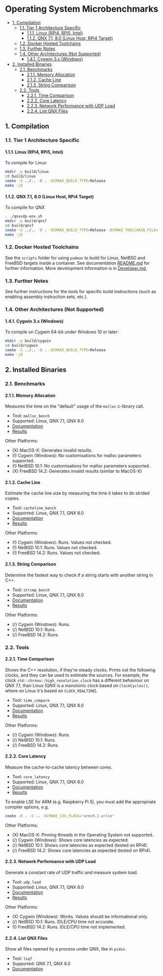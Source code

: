 # Operating System Microbenchmarks <!-- omit in toc -->

- [1. Compilation](#1-compilation)
  - [1.1. Tier 1 Architecture Specific](#11-tier-1-architecture-specific)
    - [1.1.1. Linux (RPi4, RPi5, Intel)](#111-linux-rpi4-rpi5-intel)
    - [1.1.2. QNX 7.1, 8.0 (Linux Host, RPi4 Target)](#112-qnx-71-80-linux-host-rpi4-target)
  - [1.2. Docker Hosted Toolchains](#12-docker-hosted-toolchains)
  - [1.3. Further Notes](#13-further-notes)
  - [1.4. Other Architectures (Not Supported)](#14-other-architectures-not-supported)
    - [1.4.1. Cygwin 3.x (Windows)](#141-cygwin-3x-windows)
- [2. Installed Binaries](#2-installed-binaries)
  - [2.1. Benchmarks](#21-benchmarks)
    - [2.1.1. Memory Allocation](#211-memory-allocation)
    - [2.1.2. Cache Line](#212-cache-line)
    - [2.1.3. String Comparison](#213-string-comparison)
  - [2.2. Tools](#22-tools)
    - [2.2.1. Time Comparison](#221-time-comparison)
    - [2.2.2. Core Latency](#222-core-latency)
    - [2.2.3. Network Performance with UDP Load](#223-network-performance-with-udp-load)
    - [2.2.4. List QNX Files](#224-list-qnx-files)

## 1. Compilation

### 1.1. Tier 1 Architecture Specific

#### 1.1.1. Linux (RPi4, RPi5, Intel)

To compile for Linux:

```sh
mkdir -p build/linux
cd build/linux
cmake -S ../.. -B . -DCMAKE_BUILD_TYPE=Release
make -j8
```

#### 1.1.2. QNX 7.1, 8.0 (Linux Host, RPi4 Target)

To compile for QNX

```sh
. ./qnxsdp-env.sh
mkdir -p build/qnx7
cd build/qnx7
cmake -S ../.. -B . -DCMAKE_BUILD_TYPE=Release -DCMAKE_TOOLCHAIN_FILE=../../../toolchain/qcc_aarch64le.cmake
make -j8
```

### 1.2. Docker Hosted Toolchains

See the `scripts` folder for using `podman` to build for Linux, NetBSD and
FreeBSD targets inside a container. See documentation
[README.md](./scripts/README.md) for further information. More development
information is in [Developer.md](./DEVELOPER.md).

### 1.3. Further Notes

See further instructions for the tools for specific build instructions (such as
enabling assembly instruction sets, etc.).

### 1.4. Other Architectures (Not Supported)

#### 1.4.1. Cygwin 3.x (Windows)

To compile on Cygwin 64-bit under Windows 10 or later:

```sh
mkdir -p build/cygwin
cd build/cygwin
cmake -S ../.. -B . -DCMAKE_BUILD_TYPE=Release
make -j8
```

## 2. Installed Binaries

### 2.1. Benchmarks

#### 2.1.1. Memory Allocation

Measures the time on the "default" usage of the `malloc` c-library call.

- Tool: `malloc_bench`
- Supported: Linux, QNX 7.1, QNX 8.0
- [Documentation](./benchmarks/malloc.md)
- [Results](./benchmarks/malloc/results/README.md)

Other Platforms:

- (X) MacOS-X: Generates invalid results.
- (!) Cygwin (Windows): No customisations for malloc parameters supported.
- (!) NetBSD 10.1: No customisations for malloc parameters supported.
- (X) FreeBSD 14.2: Generates invalid results (similar to MacOS-X)

#### 2.1.2. Cache Line

Estimate the cache line size by measuring the time it takes to do strided
copies.

- Tool: `cacheline_bench`
- Supported: Linux, QNX 7.1, QNX 8.0
- [Documentation](./benchmarks/cacheline.md)
- [Results](./benchmarks/cacheline/results/README.md)

Other Platforms:

- (!) Cygwin (Windows): Runs. Values not checked.
- (!) NetBSD 10.1: Runs. Values not checked.
- (!) FreeBSD 14.2: Runs. Values not checked.

#### 2.1.3. String Comparison

Determine the fastest way to check if a string starts with another string in
C++.

- Tool: `strcmp_bench`
- Supported: Linux, QNX 7.1, QNX 8.0
- [Documentation](./benchmarks/strcomp.md)
- [Results](./benchmarks/strcomp.md)

Other Platforms:

- (/) Cygwin (Windows): Runs.
- (/) NetBSD 10.1: Runs.
- (/) FreeBSD 14.2: Runs.

### 2.2. Tools

#### 2.2.1. Time Comparison

Shows the C++ resolution, if they're steady clocks. Prints out the following
clocks, and they can be used to estimate the sources. For example, the clock
`std::chrono::high_resolution_clock` has a different behaviour on QNX 7.1, than
Linux (QNX is a monotonic clock based on `ClockCycles()`, where on Linux it's
based on `CLOCK_REALTIME`).

- Tool: `time_compare`
- Supported: Linux, QNX 7.1, QNX 8.0
- [Documentation](./tools/time_compare.md)
- [Results](./tools/time_compare.md)

Other Platforms:

- (/) Cygwin (Windows): Runs.
- (/) NetBSD 10.1: Runs.
- (/) FreeBSD 14.2: Runs.

#### 2.2.2. Core Latency

Measure the cache-to-cache latency between cores.

- Tool: `core_latency`
- Supported: Linux, QNX 7.1, QNX 8.0
- [Documentation](./tools/core_latency.md)
- [Results](./tools/core_latency.md)

To enable LSE for ARM (e.g. Raspberry Pi 5), you must add the appropriate
compiler options, e.g.

```sh
cmake -B . -S .. -DCMAKE_CXX_FLAGS="armv8.1-a+lse"
```

Other Platforms:

- (X) MacOS-X: Pinning threads in the Operating System not supported.
- (/) Cygwin (Windows): Shows core latencies as expected.
- (/) NetBSD 10.1: Shows core latencies as expected (tested on RPi4).
- (/) FreeBSD 14.2: Shows core latencies as expected (tested on RPi4).

#### 2.2.3. Network Performance with UDP Load

Generate a constant rate of UDP traffic and measure system load.

- Tool: `udp_load`
- Supported: Linux, QNX 7.1, QNX 8.0
- [Documentation](./tools/udp_load.md)
- [Results](./tools/udp_load/results/results.md)

Other Platforms:

- (X) Cygwin (Windows): Works. Values should be informational only.
- (/) NetBSD 10.1: Runs. IDLE/CPU time not accurate.
- (!) FreeBSD 14.2: Runs. IDLE/CPU time not implemented.

#### 2.2.4. List QNX Files

Show all files opened by a process under QNX, like in `pidin`.

- Tool: `lsqf`
- Supported: QNX 7.1, QNX 8.0
- [Documentation](./tools/lsqf.md)
